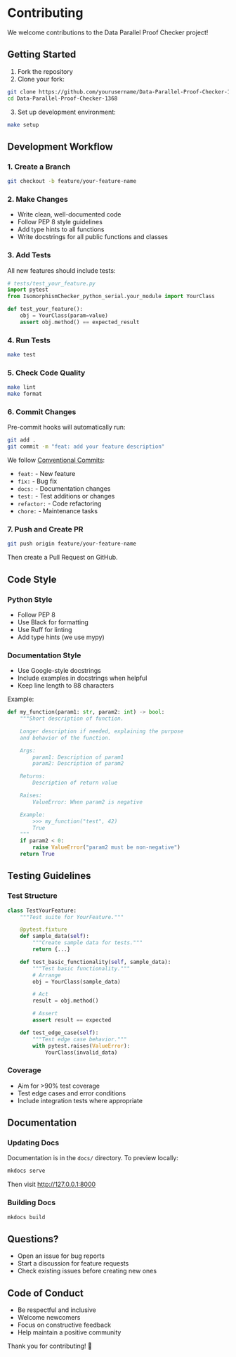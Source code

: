 # Contributing

We welcome contributions to the Data Parallel Proof Checker project!

## Getting Started

1. Fork the repository
2. Clone your fork:
```bash
git clone https://github.com/yourusername/Data-Parallel-Proof-Checker-1368.git
cd Data-Parallel-Proof-Checker-1368
```

3. Set up development environment:
```bash
make setup
```

## Development Workflow

### 1. Create a Branch

```bash
git checkout -b feature/your-feature-name
```

### 2. Make Changes

- Write clean, well-documented code
- Follow PEP 8 style guidelines
- Add type hints to all functions
- Write docstrings for all public functions and classes

### 3. Add Tests

All new features should include tests:

```python
# tests/test_your_feature.py
import pytest
from IsomorphismChecker_python_serial.your_module import YourClass

def test_your_feature():
    obj = YourClass(param=value)
    assert obj.method() == expected_result
```

### 4. Run Tests

```bash
make test
```

### 5. Check Code Quality

```bash
make lint
make format
```

### 6. Commit Changes

Pre-commit hooks will automatically run:

```bash
git add .
git commit -m "feat: add your feature description"
```

We follow [Conventional Commits](https://www.conventionalcommits.org/):
- `feat:` - New feature
- `fix:` - Bug fix
- `docs:` - Documentation changes
- `test:` - Test additions or changes
- `refactor:` - Code refactoring
- `chore:` - Maintenance tasks

### 7. Push and Create PR

```bash
git push origin feature/your-feature-name
```

Then create a Pull Request on GitHub.

## Code Style

### Python Style

- Follow PEP 8
- Use Black for formatting
- Use Ruff for linting
- Add type hints (we use mypy)

### Documentation Style

- Use Google-style docstrings
- Include examples in docstrings when helpful
- Keep line length to 88 characters

Example:

```python
def my_function(param1: str, param2: int) -> bool:
    """Short description of function.

    Longer description if needed, explaining the purpose
    and behavior of the function.

    Args:
        param1: Description of param1
        param2: Description of param2

    Returns:
        Description of return value

    Raises:
        ValueError: When param2 is negative

    Example:
        >>> my_function("test", 42)
        True
    """
    if param2 < 0:
        raise ValueError("param2 must be non-negative")
    return True
```

## Testing Guidelines

### Test Structure

```python
class TestYourFeature:
    """Test suite for YourFeature."""

    @pytest.fixture
    def sample_data(self):
        """Create sample data for tests."""
        return {...}

    def test_basic_functionality(self, sample_data):
        """Test basic functionality."""
        # Arrange
        obj = YourClass(sample_data)

        # Act
        result = obj.method()

        # Assert
        assert result == expected

    def test_edge_case(self):
        """Test edge case behavior."""
        with pytest.raises(ValueError):
            YourClass(invalid_data)
```

### Coverage

- Aim for >90% test coverage
- Test edge cases and error conditions
- Include integration tests where appropriate

## Documentation

### Updating Docs

Documentation is in the `docs/` directory. To preview locally:

```bash
mkdocs serve
```

Then visit http://127.0.0.1:8000

### Building Docs

```bash
mkdocs build
```

## Questions?

- Open an issue for bug reports
- Start a discussion for feature requests
- Check existing issues before creating new ones

## Code of Conduct

- Be respectful and inclusive
- Welcome newcomers
- Focus on constructive feedback
- Help maintain a positive community

Thank you for contributing! 🎉
